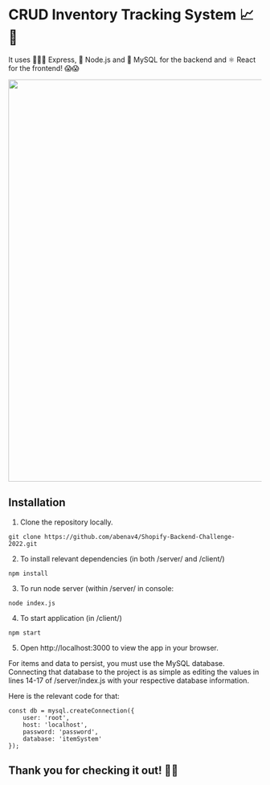 # CRUD Inventory Tracking System 📈 🎒
It uses 🏃🏻💨 Express, 🍃 Node.js and 📙 MySQL for the backend and ⚛️ React for the frontend! :scream::scream:

<img src="https://i.imgur.com/PgzqHk0.gif" width="600" height="800" />

## Installation
1. Clone the repository locally.
```
git clone https://github.com/abenav4/Shopify-Backend-Challenge-2022.git
```
2. To install relevant dependencies (in both /server/ and /client/)
```
npm install
```
3. To run node server (within /server/ in console:

```
node index.js
```
4. To start application (in /client/)
```
npm start
```
5. Open http://localhost:3000 to view the app in your browser.


For items and data to persist, you must use the MySQL database.
Connecting that database to the project is as simple as editing the values in lines 14-17 of /server/index.js with your respective database information.

Here is the relevant code for that:
```
const db = mysql.createConnection({
    user: 'root',
    host: 'localhost',
    password: 'password',
    database: 'itemSystem'
});
```
## Thank you for checking it out! :metal:&#127999;
